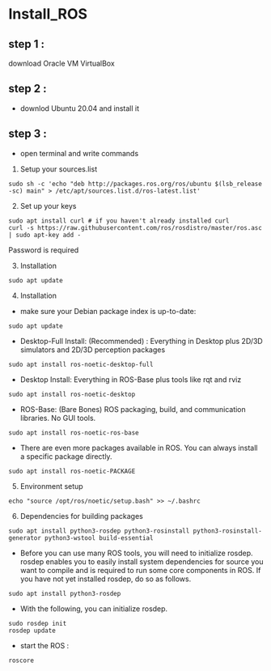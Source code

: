 # Install_ROS

##  step 1 :
 download Oracle VM VirtualBox

## step 2 :
- downlod Ubuntu 20.04 and install it 
## step 3 :
- open terminal and write commands
1. Setup your sources.list
```
sudo sh -c 'echo "deb http://packages.ros.org/ros/ubuntu $(lsb_release -sc) main" > /etc/apt/sources.list.d/ros-latest.list'
```
2. Set up your keys
```
sudo apt install curl # if you haven't already installed curl
curl -s https://raw.githubusercontent.com/ros/rosdistro/master/ros.asc | sudo apt-key add -
```
Password is required

3. Installation 
```
sudo apt update

```
4. Installation
- make sure your Debian package index is up-to-date:
```
sudo apt update
```
- Desktop-Full Install: (Recommended) : Everything in Desktop plus 2D/3D simulators and 2D/3D perception packages
```
sudo apt install ros-noetic-desktop-full
```
- Desktop Install: Everything in ROS-Base plus tools like rqt and rviz
```
sudo apt install ros-noetic-desktop
```
- ROS-Base: (Bare Bones) ROS packaging, build, and communication libraries. No GUI tools.
```
sudo apt install ros-noetic-ros-base
```
- There are even more packages available in ROS. You can always install a specific package directly.
```
sudo apt install ros-noetic-PACKAGE
```
5. Environment setup
```
echo "source /opt/ros/noetic/setup.bash" >> ~/.bashrc
```
6. Dependencies for building packages
```
sudo apt install python3-rosdep python3-rosinstall python3-rosinstall-generator python3-wstool build-essential
```
- Before you can use many ROS tools, you will need to initialize rosdep. rosdep enables you to easily install system dependencies for source you want to compile and is required to run some core components in ROS. If you have not yet installed rosdep, do so as follows.
```
sudo apt install python3-rosdep
```
- With the following, you can initialize rosdep.
```
sudo rosdep init
rosdep update
```
- start the ROS :
```
roscore
```

